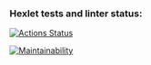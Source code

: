 ### Hexlet tests and linter status:
[![Actions Status](https://github.com/Lisstag/frontend-project-lvl1/workflows/hexlet-check/badge.svg)](https://github.com/Lisstag/frontend-project-lvl1/actions)

[![Maintainability](https://api.codeclimate.com/v1/badges/a99a88d28ad37a79dbf6/maintainability)](https://codeclimate.com/github/codeclimate/codeclimate/maintainability)